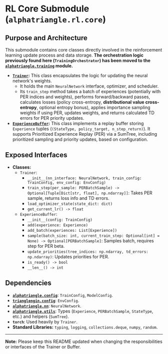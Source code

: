 
# RL Core Submodule (`alphatriangle.rl.core`)

## Purpose and Architecture

This submodule contains core classes directly involved in the reinforcement learning update process and data storage. **The orchestration logic previously found here (`TrainingOrchestrator`) has been moved to the [`alphatriangle.training`](../../training/README.md) module.**

-   **[`Trainer`](trainer.py):** This class encapsulates the logic for updating the neural network's weights.
    -   It holds the main `NeuralNetwork` interface, optimizer, and scheduler.
    -   Its `train_step` method takes a batch of experiences (potentially with PER indices and weights), performs forward/backward passes, calculates losses (policy cross-entropy, **distributional value cross-entropy**, optional entropy bonus), applies importance sampling weights if using PER, updates weights, and returns calculated TD errors for PER priority updates.
-   **[`ExperienceBuffer`](buffer.py):** This class implements a replay buffer storing `Experience` tuples (`(StateType, policy_target, n_step_return)`). It supports Prioritized Experience Replay (PER) via a SumTree, including prioritized sampling and priority updates, based on configuration.

## Exposed Interfaces

-   **Classes:**
    -   `Trainer`:
        -   `__init__(nn_interface: NeuralNetwork, train_config: TrainConfig, env_config: EnvConfig)`
        -   `train_step(per_sample: PERBatchSample) -> Optional[Tuple[Dict[str, float], np.ndarray]]`: Takes PER sample, returns loss info and TD errors.
        -   `load_optimizer_state(state_dict: dict)`
        -   `get_current_lr() -> float`
    -   `ExperienceBuffer`:
        -   `__init__(config: TrainConfig)`
        -   `add(experience: Experience)`
        -   `add_batch(experiences: List[Experience])`
        -   `sample(batch_size: int, current_train_step: Optional[int] = None) -> Optional[PERBatchSample]`: Samples batch, requires step for PER beta.
        -   `update_priorities(tree_indices: np.ndarray, td_errors: np.ndarray)`: Updates priorities for PER.
        -   `is_ready() -> bool`
        -   `__len__() -> int`

## Dependencies

-   **[`alphatriangle.config`](../../config/README.md)**: `TrainConfig`, `ModelConfig`.
-   **[`trianglengin.config`](../../config/README.md)**: `EnvConfig`.
-   **[`alphatriangle.nn`](../../nn/README.md)**: `NeuralNetwork`.
-   **[`alphatriangle.utils`](../../utils/README.md)**: Types (`Experience`, `PERBatchSample`, `StateType`, etc.) and helpers (`SumTree`).
-   **`torch`**: Used heavily by `Trainer`.
-   **Standard Libraries:** `typing`, `logging`, `collections.deque`, `numpy`, `random`.

---

**Note:** Please keep this README updated when changing the responsibilities or interfaces of the Trainer or Buffer.
